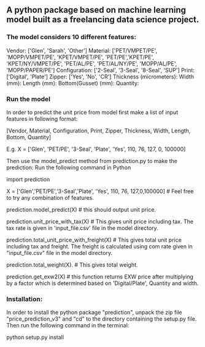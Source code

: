 ## A python package based on machine learning model built as a freelancing data science project.

### The model considers 10 different features:
Vendor: ['Glen', 'Sarah', 'Other']
Material: ['PET/VMPET/PE', 'MOPP/VMPET/PE', 'KPET/VMPET/PE', 'PET/PE','KPET/PE', 'KPET/NY/VMPET/PE', 'PET/AL/PE', 'PET/AL/NY/PE', 'MOPP/AL/PE', 'MOPP/PAPER/PE']
Configuration: ['2-Seal', '3-Seal', '8-Seal', 'SUP']
Print: ['Digital', 'Plate']
Zipper: ['Yes', 'No', 'CR']
Thickness (micrometers): 
Width (mm): 
Length (mm):
Bottom(Gusset) (mm):
Quantity: 

### Run the model
In order to predict the unit price from model first make a list of input features in following format:

 [Vendor, Material, Configuration, Print, Zipper, Thickness, Width, Length, Bottom, Quantity]

E.g. X = ['Glen', 'PET/PE', '3-Seal', 'Plate', 'Yes', 110, 76, 127, 0, 100000]

Then use the model_predict method from prediction.py to make the prediction:
Run the following command in Python


import prediction

X = ['Glen','PET/PE','3-Seal','Plate', 'Yes', 110, 76, 127,0,100000] # Feel free to try any combination of features.

prediction.model_predict(X)       # this should output unit price. 

prediction.unit_price_with_tax(X)   # This gives unit price including tax. The tax rate is given in 'input_file.csv' file in the model directory.

prediction.total_unit_price_with_freight(X)  # This gives total unit price including tax and freight. The freight is calculated using com rate given in "input_file.csv" file in the model directory.

prediction.total_weight(X). # This gives total weight. 

prediction.get_exw2(X) # this function returns EXW price after multiplying by a factor which is determined based on 'Digital/Plate', Quantity and width.


### Installation:

In order to install the python package "prediction", unpack the zip file "price_prediction_v3" and "cd" to the directory containing the setup.py file. Then run the following command in the terminal:

python setup.py install
